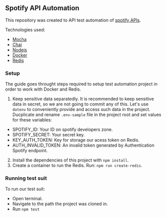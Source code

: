 ## Spotify API Automation

This repository was created to API test automation of [spotify APIs](https://developer.spotify.com/documentation/web-api/).

Technologies used:
- [Mocha](https://mochajs.org)
- [Chai](https://www.chaijs.com)
- [Nodejs](https://nodejs.org/)
- [Docker](https://docker.com)
- [Redis](https://redis.io)

### Setup

The guide goes throught steps required to setup test automation project in order to work with Docker and Redis.

1. Keep sensitive data separatedly. It is recommended to keep sensitive data in secret, so we are not going to commit any of this. Let's use `dotenv` to conveniently provide and access such data in the project. Ducplicate and rename `.env-sample` file in the project root and set values for these variables:
- SPOTIFY_ID: Your ID on spotify developers zone.
- SPOTIFY_SECRET: Your secret key.
- KEY_AUTH_TOKEN: Key for storage our acess token on Redis.
- AUTH_INVALID_TOKEN: An invalid token generated by Authentication Spotify endpoint.
2. Install the dependencies of this project with `npm install`.
3. Create a container to run the Redis. Run: `npm run create-redis`.

### Running test suit

To run our test suit:
- Open terminal.
- Navigate to the path the project was cloned in.
- Run `npm test`